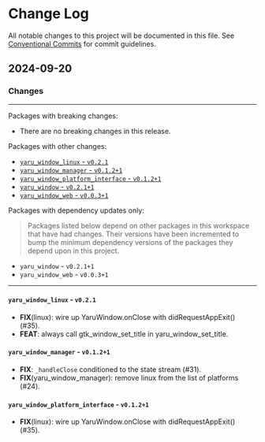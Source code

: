 # Change Log

All notable changes to this project will be documented in this file.
See [Conventional Commits](https://conventionalcommits.org) for commit guidelines.

## 2024-09-20

### Changes

---

Packages with breaking changes:

 - There are no breaking changes in this release.

Packages with other changes:

 - [`yaru_window_linux` - `v0.2.1`](#yaru_window_linux---v021)
 - [`yaru_window_manager` - `v0.1.2+1`](#yaru_window_manager---v0121)
 - [`yaru_window_platform_interface` - `v0.1.2+1`](#yaru_window_platform_interface---v0121)
 - [`yaru_window` - `v0.2.1+1`](#yaru_window---v0211)
 - [`yaru_window_web` - `v0.0.3+1`](#yaru_window_web---v0031)

Packages with dependency updates only:

> Packages listed below depend on other packages in this workspace that have had changes. Their versions have been incremented to bump the minimum dependency versions of the packages they depend upon in this project.

 - `yaru_window` - `v0.2.1+1`
 - `yaru_window_web` - `v0.0.3+1`

---

#### `yaru_window_linux` - `v0.2.1`

 - **FIX**(linux): wire up YaruWindow.onClose with didRequestAppExit() (#35).
 - **FEAT**: always call gtk_window_set_title in yaru_window_set_title.

#### `yaru_window_manager` - `v0.1.2+1`

 - **FIX**: `_handleClose` conditioned to the state stream (#31).
 - **FIX**(yaru_window_manager): remove linux from the list of platforms (#24).

#### `yaru_window_platform_interface` - `v0.1.2+1`

 - **FIX**(linux): wire up YaruWindow.onClose with didRequestAppExit() (#35).

